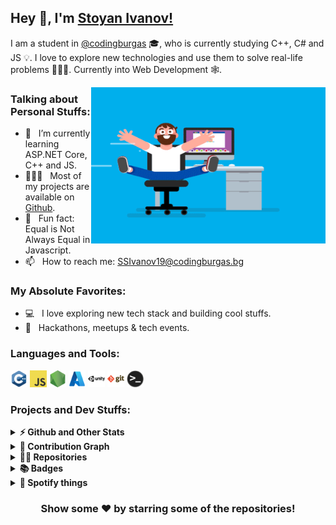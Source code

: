 ## Hey 👋, I'm [Stoyan Ivanov!](https://github.com/SSIvanov19/)

I am a student in [@codingburgas](https://github.com/codingburgas) 🎓, who is currently studying C++, C# and JS 💡. I love to explore new technologies and use them to solve real-life problems 👨🏻‍💻. Currently into Web Development 🕸️.

<img align="right" height="250" width="375" alt="" src="https://raw.githubusercontent.com/SSIvanov19/ssivanov19/master/gifts/coder.gif" />


### Talking about Personal Stuffs:

- 🚀 &nbsp; I’m currently learning ASP.NET Core, C++ and JS.
- 👨🏻‍💻 &nbsp; Most of my projects are available on [Github](https://github.com/SSIvanov19?tab=repositories).
- 👾 &nbsp; Fun fact: Equal is Not Always Equal in Javascript.
- 📫 &nbsp; How to reach me: SSIvanov19@codingburgas.bg

### My Absolute Favorites:

- 💻 &nbsp; I love exploring new tech stack and building cool stuffs.
- 🍕 &nbsp; Hackathons, meetups & tech events.

### Languages and Tools:

<code><img height="27" src="https://raw.githubusercontent.com/github/explore/80688e429a7d4ef2fca1e82350fe8e3517d3494d/topics/cpp/cpp.png" alt="cpp"></code>
<code><img height="27" src="https://raw.githubusercontent.com/github/explore/80688e429a7d4ef2fca1e82350fe8e3517d3494d/topics/javascript/javascript.png" alt="javascript"></code>
<code><img height="27" src="https://raw.githubusercontent.com/github/explore/80688e429a7d4ef2fca1e82350fe8e3517d3494d/topics/nodejs/nodejs.png" alt="nodejs"></code>
<code><img height="27" src="https://raw.githubusercontent.com/github/explore/eaef8552d8b082ffafe2bfc8a5023d47da904aac/topics/azure/azure.png" alt="azure"></code>
<code><img height="27" src="https://raw.githubusercontent.com/github/explore/master/topics/unity/unity.png" alt="unity"></code>
<code><img height="27" src="https://raw.githubusercontent.com/github/explore/80688e429a7d4ef2fca1e82350fe8e3517d3494d/topics/git/git.png" alt="git"></code>
<code><img height="27" src="https://raw.githubusercontent.com/github/explore/80688e429a7d4ef2fca1e82350fe8e3517d3494d/topics/terminal/terminal.png" alt="terminal"></code>

### Projects and Dev Stuffs:

<details>	
  <summary><b>⚡ Github and Other Stats</b></summary>
  <br>
  
 <!--START_SECTION:waka-->
![Code Time](http://img.shields.io/badge/Code%20Time-244%20hrs%2019%20mins-blue)

![Profile Views](http://img.shields.io/badge/Profile%20Views-2-blue)

![Lines of code](https://img.shields.io/badge/From%20Hello%20World%20I%27ve%20Written-2%20Million%20lines%20of%20code-blue)

**🐱 My GitHub Data** 

> 🏆 24 Contributions in the Year 2023
 > 
> 📦 941.4 kB Used in GitHub's Storage 
 > 
> 🚫 Not Opted to Hire
 > 
> 📜 19 Public Repositories 
 > 
> 🔑 29 Private Repositories  
 > 
**I'm an Early 🐤** 

```text
🌞 Morning    174 commits    ██████░░░░░░░░░░░░░░░░░░░   26.56% 
🌆 Daytime    226 commits    ████████░░░░░░░░░░░░░░░░░   34.5% 
🌃 Evening    210 commits    ████████░░░░░░░░░░░░░░░░░   32.06% 
🌙 Night      45 commits     █░░░░░░░░░░░░░░░░░░░░░░░░   6.87%

```
📅 **I'm Most Productive on Wednesday** 

```text
Monday       96 commits     ███░░░░░░░░░░░░░░░░░░░░░░   14.66% 
Tuesday      76 commits     ███░░░░░░░░░░░░░░░░░░░░░░   11.6% 
Wednesday    122 commits    ████░░░░░░░░░░░░░░░░░░░░░   18.63% 
Thursday     81 commits     ███░░░░░░░░░░░░░░░░░░░░░░   12.37% 
Friday       92 commits     ███░░░░░░░░░░░░░░░░░░░░░░   14.05% 
Saturday     79 commits     ███░░░░░░░░░░░░░░░░░░░░░░   12.06% 
Sunday       109 commits    ████░░░░░░░░░░░░░░░░░░░░░   16.64%

```


📊 **This Week I Spent My Time On** 

```text
⌚︎ Time Zone: Europe/Sofia

💬 Programming Languages: 
No Activity Tracked This Week

🔥 Editors: 
No Activity Tracked This Week

💻 Operating System: 
No Activity Tracked This Week

```

**I Mostly Code in C++** 

```text
C++                      22 repos            ████████░░░░░░░░░░░░░░░░░   33.33% 
C#                       13 repos            █████░░░░░░░░░░░░░░░░░░░░   19.7% 
HTML                     13 repos            █████░░░░░░░░░░░░░░░░░░░░   19.7% 
JavaScript               6 repos             ██░░░░░░░░░░░░░░░░░░░░░░░   9.09% 
Python                   4 repos             █░░░░░░░░░░░░░░░░░░░░░░░░   6.06%

```


**Timeline**

![Chart not found](https://raw.githubusercontent.com/SSIvanov19/SSIvanov19/main/charts/bar_graph.png) 


<!--END_SECTION:waka-->
</details>
<details>
  <summary><b>🐍 Contribution Graph</b></summary>
  <img src="https://github.com/SSIvanov19/ssivanov19/blob/output/github-contribution-grid-snake.gif" alt="snake gif">
</details>
<details>
  <summary><b>🧑‍🚀 Repositories</b></summary>

[![Maze Game 2021](https://github-readme-stats.vercel.app/api/pin/?username=ssivanov19&repo=maze-game-2021)](https://github.com/SSIvanov19/maze-game-2021)
[![Final FinalProject-Unity](https://github-readme-stats.vercel.app/api/pin/?username=IDIliev18&repo=FinalProject-Unity)](https://github.com/IDIliev18/FinalProject-Unity)
[![Fire department 2021](https://github-readme-stats.vercel.app/api/pin/?username=ssivanov19&repo=fire-department-2021)](https://github.com/SSIvanov19/fire-department-2021)
[![Lathraea Rhodopaea](https://github-readme-stats.vercel.app/api/pin/?username=ssivanov19&repo=lathraea-rhodopaea)](https://github.com/SSIvanov19/fire-department-2021)
[![Chupacabra](https://github-readme-stats.vercel.app/api/pin/?username=idiliev18&repo=chupacabra)](https://github.com/idiliev18/chupacabra)
</details>

<details>
  <summary><b>📚 Badges</b></summary>
  <br>
  
  <!--START_SECTION:badges-->
[![[CPA-21-02] CPA – C++ Certified Associate Programmer](https://images.credly.com/size/110x110/images/b7f2b84c-4fd4-4ab6-aa48-dfa82156387e/cpa.png)](http://www.credly.com/badges/54c5a193-4334-4507-9e7e-0274ff6f5bd7 "[CPA-21-02] CPA – C++ Certified Associate Programmer")
[![Adobe Certified Professional in Web Design](https://images.credly.com/size/110x110/images/f2c9f4ff-be70-469f-94b8-ebc52980eb95/Adobe_Certified_Professional_Web_Design_digital_badge.png)](http://www.credly.com/badges/4671ca0f-3ab3-47ff-bd84-1cd6aa59c2dc "Adobe Certified Professional in Web Design")
[![Adobe Certified Professional in Web Authoring Using Adobe Dreamweaver](https://images.credly.com/size/110x110/images/b1994087-2f75-4724-8214-f14fa9f8df37/Adobe_Certified_Professional_Adobe_Dreamweaver_digital_badge.png)](http://www.credly.com/badges/9a648268-76dc-4f09-ac78-e8e4a3e5e989 "Adobe Certified Professional in Web Authoring Using Adobe Dreamweaver")
[![Adobe Certified Professional in Video Design](https://images.credly.com/size/110x110/images/2753898c-fa5b-4058-9366-a3ce365d5845/Adobe_Certified_Professional_Video_Design_digital_badge.png)](http://www.credly.com/badges/6db614a7-a2f9-432d-8cd8-42b3ed80c7e2 "Adobe Certified Professional in Video Design")
[![Adobe Certified Professional in Digital Video Using Adobe Premiere Pro](https://images.credly.com/size/110x110/images/487b0a79-e99b-43ce-a7d8-28a76d5aa2d8/Adobe_Certified_Professional_Adobe_Premiere_Pro_digital_badge.png)](http://www.credly.com/badges/48f42116-93af-41da-90bb-1a15061382b8 "Adobe Certified Professional in Digital Video Using Adobe Premiere Pro")
[![Adobe Certified Professional in Visual Design Using Adobe Photoshop](https://images.credly.com/size/110x110/images/690784d7-b971-4693-b6ea-7dc990f65544/Adobe_Certified_Professional_Adobe_Photoshop_digital_badge.png)](http://www.credly.com/badges/28eecda5-1774-4a0a-a99d-e3b7379437d5 "Adobe Certified Professional in Visual Design Using Adobe Photoshop")
[![Adobe Certified Professional in Graphic Design & Illustration Using Adobe Illustrator](https://images.credly.com/size/110x110/images/5155ed69-ad73-45e3-831b-60507ddeb1ad/Adobe_Certified_Professional_Adobe_Illustrator_digital_badge.png)](http://www.credly.com/badges/95c2466f-c96e-4f0e-aec8-0333ccdd8657 "Adobe Certified Professional in Graphic Design & Illustration Using Adobe Illustrator")
[![Adobe Certified Professional in Visual Design](https://images.credly.com/size/110x110/images/19d96e55-f15c-44d9-9568-43f83505bd5b/Adobe_Certified_Professional_Visual_Design_digital_badge.png)](http://www.credly.com/badges/680d9d80-8555-454b-baf1-b6f6820dfd9d "Adobe Certified Professional in Visual Design")
[![Microsoft Certified: Azure AI Fundamentals](https://images.credly.com/size/110x110/images/4136ced8-75d5-4afb-8677-40b6236e2672/azure-ai-fundamentals-600x600.png)](http://www.credly.com/badges/7bb90ab2-d49b-47a2-8e6a-4dbc9a15ab80 "Microsoft Certified: Azure AI Fundamentals")
[![App Development with Swift Certified User](https://images.credly.com/size/110x110/images/9b0ac7af-f7ac-4938-96a4-2d4805bfe23f/image.png)](http://www.credly.com/badges/1e92aafd-026b-49bf-a3cb-ac3d03375916 "App Development with Swift Certified User")
[![App Development with Swift Associate](https://images.credly.com/size/110x110/images/d9598c1a-2f59-49b9-b7fc-a764bf23b4d5/image.png)](http://www.credly.com/badges/d0ccf816-33a7-4ec0-901b-9d0ed2b98450 "App Development with Swift Associate")
[![IT Essentials](https://images.credly.com/size/110x110/images/04e8034c-81f5-4f7f-ab23-e8b428c31ce9/ITE.png)](http://www.credly.com/badges/885acfa6-6e21-46dd-81a3-d804a036279f "IT Essentials")
[![Microsoft Certified: Azure Fundamentals](https://images.credly.com/size/110x110/images/be8fcaeb-c769-4858-b567-ffaaa73ce8cf/image.png)](http://www.credly.com/badges/a893b7fe-2ae4-454c-b33c-e90947b33b28 "Microsoft Certified: Azure Fundamentals")
[![MTA: Introduction to Programming Using Python - Certified 2021](https://images.credly.com/size/110x110/images/ebfba101-5b78-49b6-903a-ac9ad518fe8a/MTA-Introduction_to_Programming_Using_Python-600x600.png)](http://www.credly.com/badges/b5ba2843-1fbd-481c-ad24-29012459b5ba "MTA: Introduction to Programming Using Python - Certified 2021")
[![Microsoft Excel (Office 2016)](https://images.credly.com/size/110x110/images/d0790dc7-5127-4262-a492-1b60030b0114/MOS_Excel.png)](http://www.credly.com/badges/41931c0f-5be8-4e13-b3fa-82f0defd1957 "Microsoft Excel (Office 2016)")
[![MTA: Introduction to Programming Using HTML and CSS - Certified 2021](https://images.credly.com/size/110x110/images/241488f4-9110-41aa-804e-51a8f8ba430d/MTA-Introduction_to_Programming_Using_HTML_and_CSS-600x600.png)](http://www.credly.com/badges/50443da3-91dc-4cda-b602-2a9db3d76249 "MTA: Introduction to Programming Using HTML and CSS - Certified 2021")
[![Microsoft Word (Office 2016)](https://images.credly.com/size/110x110/images/fd092703-61db-4e9f-9c7c-2211d44ca87d/MOS_Word.png)](http://www.credly.com/badges/e6d36159-6402-4420-ac42-45407b356dda "Microsoft Word (Office 2016)")
[![MTA: Introduction to Programming Using JavaScript - Certified 2021](https://images.credly.com/size/110x110/images/16840ea3-5c9a-4599-853e-7e15bac7748e/MTA-Introduction_to_Programming_Using_JavaScript-600x600.png)](http://www.credly.com/badges/a6f166f2-d8e6-4890-9686-3e2721bc1123 "MTA: Introduction to Programming Using JavaScript - Certified 2021")
<!--END_SECTION:badges-->
  
</details>  
<details>	
  <summary><b>🎵 Spotify things</b></summary>

  ![Spotify](https://novatorem-green-omega.vercel.app/api/spotify)
</details>


<div align="center">

### Show some ❤️ by starring some of the repositories!

</div>
